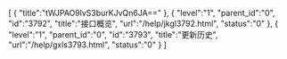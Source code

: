 [
	{
		"title":"tWJPAO9lvS3burKJvQn6JA=="
	},
	{
		"level":"1",
		"parent_id":"0",
		"id":"3792",
		"title":"接口概览",
		"url":"/help/jkgl3792.html",
		"status":"0"
	},
	{
		"level":"1",
		"parent_id":"0",
		"id":"3793",
		"title":"更新历史",
		"url":"/help/gxls3793.html",
		"status":"0"
	}
]